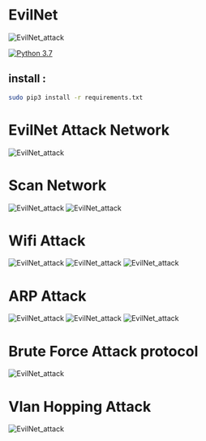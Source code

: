 # EvilNet
![EvilNet_attack](https://en.bloggif.com/tmp/b7842ddc57e867cf5a7f5332623d39e1/text.gif)

[![Python 3.7](https://img.shields.io/badge/Python-3.7-blue.svg)](http://www.python.org/download/)


## install :
```bash
sudo pip3 install -r requirements.txt
```
# EvilNet Attack Network 
![EvilNet_attack](https://raw.githubusercontent.com/Matrix07ksa/EvilNet/master/evilnet/1.png)

# Scan Network 
![EvilNet_attack](https://raw.githubusercontent.com/Matrix07ksa/EvilNet/master/evilnet/2.png)
![EvilNet_attack](https://github.com/Matrix07ksa/EvilNet/blob/master/evilnet/9.png?raw=true)

# Wifi Attack 
![EvilNet_attack](https://github.com/Matrix07ksa/EvilNet/blob/master/evilnet/12.png?raw=true)
![EvilNet_attack](https://github.com/Matrix07ksa/EvilNet/blob/master/evilnet/3.png?raw=true)
![EvilNet_attack](https://github.com/Matrix07ksa/EvilNet/blob/master/evilnet/8.png?raw=true)

# ARP Attack 
![EvilNet_attack](https://github.com/Matrix07ksa/EvilNet/blob/master/evilnet/4.png?raw=true)
![EvilNet_attack](https://github.com/Matrix07ksa/EvilNet/blob/master/evilnet/10.png?raw=true)
![EvilNet_attack](https://github.com/Matrix07ksa/EvilNet/blob/master/evilnet/11.png?raw=true)

# Brute Force  Attack protocol
![EvilNet_attack](https://github.com/Matrix07ksa/EvilNet/blob/master/evilnet/5.png?raw=true)

# Vlan Hopping Attack 
![EvilNet_attack](https://github.com/Matrix07ksa/EvilNet/blob/master/evilnet/6.png?raw=true)




